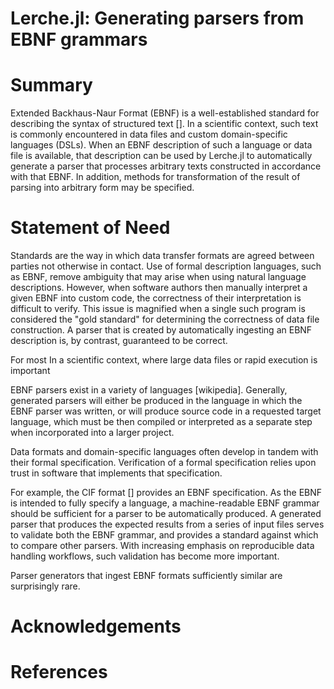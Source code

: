 # Lerche.jl: Generating parsers from EBNF grammars

# Summary

Extended Backhaus-Naur Format (EBNF) is a well-established standard
for describing the syntax of structured text []. In a scientific
context, such text is commonly encountered in data files and custom
domain-specific languages (DSLs). When an EBNF description of such a
language or data file is available, that description can be used by
Lerche.jl to automatically generate a parser that processes arbitrary
texts constructed in accordance with that EBNF. In addition, methods 
for transformation of the result of parsing into arbitrary form may
be specified.

# Statement of Need

Standards are the way in which data transfer formats are agreed
between parties not otherwise in contact.  Use of formal description
languages, such as EBNF, remove ambiguity that may arise when using
natural language descriptions. However, when software authors then
manually interpret a given EBNF into custom code, the correctness of
their interpretation is difficult to verify. This issue is magnified
when a single such program is considered the "gold standard" for
determining the correctness of data file construction. A parser 
that is created by automatically ingesting an EBNF
description is, by contrast, guaranteed to be correct.  

For most In a scientific context, where large data files or rapid execution is
important

EBNF parsers exist in a variety of languages [wikipedia]. Generally,
generated parsers will either be produced in the language in which the
EBNF parser was written, or will produce source code in a requested
target language, which must be then compiled or interpreted as a
separate step when incorporated into a larger project.


Data formats and domain-specific languages often
develop in tandem with their formal specification.  Verification of a
formal specification relies upon trust in software that implements
that specification.

For example, the CIF format [] provides
an EBNF specification. As the EBNF is intended to fully specify a
language, a machine-readable EBNF grammar should be sufficient 
for a parser to be automatically produced. A generated parser that
produces the expected results from a series of input files serves to
validate both the EBNF grammar, and provides a standard against which
to compare other parsers. With increasing emphasis on reproducible
data handling workflows, such validation has become more important.

Parser generators that ingest EBNF formats sufficiently similar are 
surprisingly rare.

# Acknowledgements

# References
